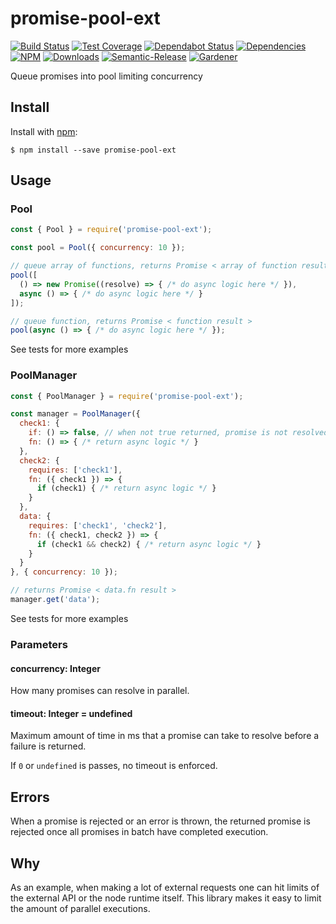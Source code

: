 # promise-pool-ext

[![Build Status](https://circleci.com/gh/blackflux/promise-pool-ext.png?style=shield)](https://circleci.com/gh/blackflux/promise-pool-ext)
[![Test Coverage](https://img.shields.io/coveralls/blackflux/promise-pool-ext/master.svg)](https://coveralls.io/github/blackflux/promise-pool-ext?branch=master)
[![Dependabot Status](https://api.dependabot.com/badges/status?host=github&repo=blackflux/promise-pool-ext)](https://dependabot.com)
[![Dependencies](https://david-dm.org/blackflux/promise-pool-ext/status.svg)](https://david-dm.org/blackflux/promise-pool-ext)
[![NPM](https://img.shields.io/npm/v/promise-pool-ext.svg)](https://www.npmjs.com/package/promise-pool-ext)
[![Downloads](https://img.shields.io/npm/dt/promise-pool-ext.svg)](https://www.npmjs.com/package/promise-pool-ext)
[![Semantic-Release](https://github.com/blackflux/js-gardener/blob/master/assets/icons/semver.svg)](https://github.com/semantic-release/semantic-release)
[![Gardener](https://github.com/blackflux/js-gardener/blob/master/assets/badge.svg)](https://github.com/blackflux/js-gardener)

Queue promises into pool limiting concurrency

## Install

Install with [npm](https://www.npmjs.com/):

    $ npm install --save promise-pool-ext

## Usage

### Pool

<!-- eslint-disable-next-line import/no-unresolved, import/no-extraneous-dependencies -->
```js
const { Pool } = require('promise-pool-ext');

const pool = Pool({ concurrency: 10 });

// queue array of functions, returns Promise < array of function results >
pool([
  () => new Promise((resolve) => { /* do async logic here */ }),
  async () => { /* do async logic here */ }
]);

// queue function, returns Promise < function result >
pool(async () => { /* do async logic here */ });
```

See tests for more examples

### PoolManager

<!-- eslint-disable-next-line import/no-unresolved, import/no-extraneous-dependencies -->
```js
const { PoolManager } = require('promise-pool-ext');

const manager = PoolManager({
  check1: {
    if: () => false, // when not true returned, promise is not resolved and undefined is returned
    fn: () => { /* return async logic */ }
  },
  check2: {
    requires: ['check1'],
    fn: ({ check1 }) => {
      if (check1) { /* return async logic */ }
    }
  },
  data: {
    requires: ['check1', 'check2'],
    fn: ({ check1, check2 }) => {
      if (check1 && check2) { /* return async logic */ }
    }
  }
}, { concurrency: 10 });

// returns Promise < data.fn result >
manager.get('data');
```

See tests for more examples


### Parameters

#### concurrency: Integer

How many promises can resolve in parallel.

#### timeout: Integer = undefined

Maximum amount of time in ms that a promise can take to resolve before a failure is returned.

If `0` or `undefined` is passes, no timeout is enforced.

## Errors

When a promise is rejected or an error is thrown,
the returned promise is rejected once all promises in batch have completed execution.

## Why

As an example, when making a lot of external requests one can hit limits of the external API or the node runtime itself.
This library makes it easy to limit the amount of parallel executions.
